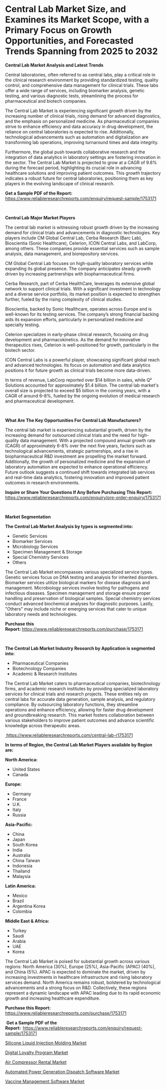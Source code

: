 <p><h1>Central Lab Market Size, and Examines its Market Scope, with a Primary Focus on Growth Opportunities, and Forecasted Trends Spanning from 2025 to 2032</h1></p><p><strong>Central Lab Market Analysis and Latest Trends</strong></p>
<p><p>Central laboratories, often referred to as central labs, play a critical role in the clinical research environment by providing standardized testing, quality control, and comprehensive data management for clinical trials. These labs offer a wide range of services, including biomarker analysis, genetic testing, and various diagnostic tests, streamlining the process for pharmaceutical and biotech companies.</p><p>The Central Lab Market is experiencing significant growth driven by the increasing number of clinical trials, rising demand for advanced diagnostics, and the emphasis on personalized medicine. As pharmaceutical companies strive to enhance efficiency and data accuracy in drug development, the reliance on central laboratories is expected to rise. Additionally, technological advancements such as automation and digitalization are transforming lab operations, improving turnaround times and data integrity.</p><p>Furthermore, the global push towards collaborative research and the integration of data analytics in laboratory settings are fostering innovation in the sector. The Central Lab Market is projected to grow at a CAGR of 9.6% during the forecast period, highlighting its crucial role in advancing healthcare solutions and improving patient outcomes. This growth trajectory indicates a robust future for central laboratories, positioning them as key players in the evolving landscape of clinical research.</p></p>
<p><strong>Get a Sample PDF of the Report:&nbsp;</strong> <a href="https://www.reliableresearchreports.com/enquiry/request-sample/1753171?utm_campaign=83&utm_medium=2&utm_source=Github&utm_content=ia&utm_term=09032025&utm_id=central-lab">https://www.reliableresearchreports.com/enquiry/request-sample/1753171</a></p>
<p>&nbsp;</p>
<p><strong>Central Lab Major Market Players</strong></p>
<p><p>The central lab market is witnessing robust growth driven by the increasing demand for clinical trials and advancements in diagnostic technologies. Key players include CM Global Central Lab, Cerba Research (Barc Lab), Bioscientia (Sonic Healthcare), Celerion, ICON Central Labs, and LabCorp, among others. These companies provide essential services such as sample analysis, data management, and biorepository services.</p><p>CM Global Central Lab focuses on high-quality laboratory services while expanding its global presence. The company anticipates steady growth driven by increasing partnerships with biopharmaceutical firms.</p><p>Cerba Research, part of Cerba HealthCare, leverages its extensive global network to support clinical trials. With a significant investment in technology and a diverse service portfolio, its market position is expected to strengthen further, fueled by the rising complexity of clinical studies.</p><p>Bioscientia, backed by Sonic Healthcare, operates across Europe and is well-known for its testing services. The company’s strong financial backing aids its expansion efforts, particularly in personalized medicine and specialty testing.</p><p>Celerion specializes in early-phase clinical research, focusing on drug development and pharmacokinetics. As the demand for innovative therapeutics rises, Celerion is well-positioned for growth, particularly in the biotech sector.</p><p>ICON Central Labs is a powerful player, showcasing significant global reach and advanced technologies. Its focus on automation and data analytics positions it for future growth as clinical trials become more data-driven.</p><p>In terms of revenue, LabCorp reported over $14 billion in sales, while Q² Solutions accounted for approximately $1.4 billion. The central lab market's overall size is projected to exceed $5 billion in the coming years, with a CAGR of around 6–8%, fueled by the ongoing evolution of medical research and pharmaceutical development.</p></p>
<p>&nbsp;</p>
<p><strong>What Are The Key Opportunities For Central Lab Manufacturers?</strong></p>
<p><p>The central lab market is experiencing substantial growth, driven by the increasing demand for outsourced clinical trials and the need for high-quality data management. With a projected compound annual growth rate (CAGR) of approximately 6-8% over the next five years, factors such as technological advancements, strategic partnerships, and a rise in biopharmaceutical R&D investment are propelling the market forward. Additionally, the growth of personalized medicine and the expansion of laboratory automation are expected to enhance operational efficiency. Future outlook suggests a continued shift towards integrated lab services and real-time data analytics, fostering innovation and improved patient outcomes in research environments.</p></p>
<p><strong>Inquire or Share Your Questions If Any Before Purchasing This Report:</strong> <a href="https://www.reliableresearchreports.com/enquiry/pre-order-enquiry/1753171?utm_campaign=83&utm_medium=2&utm_source=Github&utm_content=ia&utm_term=09032025&utm_id=central-lab">https://www.reliableresearchreports.com/enquiry/pre-order-enquiry/1753171</a></p>
<p>&nbsp;</p>
<p><strong>Market Segmentation</strong></p>
<p><strong>The Central Lab Market Analysis by types is segmented into:</strong></p>
<p><ul><li>Genetic Services</li><li>Biomarker Services</li><li>Microbiology Services</li><li>Specimen Management & Storage</li><li>Special Chemistry Services</li><li>Others</li></ul></p>
<p><p>The Central Lab Market encompasses various specialized service types. Genetic services focus on DNA testing and analysis for inherited disorders. Biomarker services utilize biological markers for disease diagnosis and management. Microbiology services involve testing for pathogens and infectious diseases. Specimen management and storage ensure proper handling and preservation of biological samples. Special chemistry services conduct advanced biochemical analyses for diagnostic purposes. Lastly, "Others" may include niche or emerging services that cater to unique laboratory needs and technologies.</p></p>
<p><strong>Purchase this Report:&nbsp;</strong><a href="https://www.reliableresearchreports.com/purchase/1753171?utm_campaign=83&utm_medium=2&utm_source=Github&utm_content=ia&utm_term=09032025&utm_id=central-lab">https://www.reliableresearchreports.com/purchase/1753171</a></p>
<p>&nbsp;</p>
<p><strong>The Central Lab Market Industry Research by Application is segmented into:</strong></p>
<p><ul><li>Pharmaceutical Companies</li><li>Biotechnology Companies</li><li>Academic & Research Institutes</li></ul></p>
<p><p>The Central Lab Market caters to pharmaceutical companies, biotechnology firms, and academic research institutes by providing specialized laboratory services for clinical trials and research projects. These entities rely on central labs for accurate data generation, sample analysis, and regulatory compliance. By outsourcing laboratory functions, they streamline operations and enhance efficiency, allowing for faster drug development and groundbreaking research. This market fosters collaboration between various stakeholders to improve patient outcomes and advance scientific knowledge across therapeutic areas.</p></p>
<p><a href="https://www.reliableresearchreports.com/central-lab-r1753171?utm_campaign=83&utm_medium=2&utm_source=Github&utm_content=ia&utm_term=09032025&utm_id=central-lab">&nbsp;https://www.reliableresearchreports.com/central-lab-r1753171</a></p>
<p><strong>In terms of Region, the Central Lab Market Players available by Region are:</strong></p>
<p>
    <p> <strong> North America: </strong>
        <ul>
            <li>United States</li>
            <li>Canada</li>
        </ul>
        </p> 
    <p> <strong> Europe: </strong>
        <ul>
            <li>Germany</li>
            <li>France</li>
            <li>U.K.</li>
            <li>Italy</li>
            <li>Russia</li>
        </ul>
        </p> 
    <p> <strong> Asia-Pacific: </strong>
        <ul>
            <li>China</li>
            <li>Japan</li>
            <li>South Korea</li>
            <li>India</li>
            <li>Australia</li>
            <li>China Taiwan</li>
            <li>Indonesia</li>
            <li>Thailand</li>
            <li>Malaysia</li>
        </ul>
        </p> 
    <p> <strong> Latin America: </strong>
        <ul>
            <li>Mexico</li>
            <li>Brazil</li>
            <li>Argentina Korea</li>
            <li>Colombia</li>
        </ul>
        </p> 
    <p> <strong> Middle East & Africa: </strong>
        <ul>
            <li>Turkey</li>
            <li>Saudi</li>
            <li>Arabia</li>
            <li>UAE</li>
            <li>Korea</li>
        </ul>
    </p>
    </p>
<p><p>The Central Lab Market is poised for substantial growth across various regions: North America (30%), Europe (25%), Asia-Pacific (APAC) (40%), and China (5%). APAC is expected to dominate the market, driven by increasing investments in healthcare infrastructure and rising laboratory services demand. North America remains robust, bolstered by technological advancements and a strong focus on R&D. Collectively, these regions represent a dynamic landscape with APAC leading due to its rapid economic growth and increasing healthcare expenditure.</p></p>
<p><strong>Purchase this Report: </strong><a href="https://www.reliableresearchreports.com/purchase/1753171?utm_campaign=83&utm_medium=2&utm_source=Github&utm_content=ia&utm_term=09032025&utm_id=central-lab">https://www.reliableresearchreports.com/purchase/1753171</a></p>
<p>&nbsp;<strong>Get a Sample PDF of the Report:&nbsp;&nbsp;</strong><a href="https://www.reliableresearchreports.com/enquiry/request-sample/1753171?utm_campaign=83&utm_medium=2&utm_source=Github&utm_content=ia&utm_term=09032025&utm_id=central-lab">https://www.reliableresearchreports.com/enquiry/request-sample/1753171</a></p>
<p><strong></strong></p>
<p><p><a href="https://github.com/nontoengolo/Market-Research-Report-List-1/blob/main/silicone-liquid-injection-molding-market.md?utm_campaign=83&utm_medium=2&utm_source=Github&utm_content=ia&utm_term=09032025&utm_id=central-lab">Silicone Liquid Injection Molding Market</a></p><p><a href="https://github.com/pomasifilo/Market-Research-Report-List-1/blob/main/digital-loyalty-program-market.md?utm_campaign=83&utm_medium=2&utm_source=Github&utm_content=ia&utm_term=09032025&utm_id=central-lab">Digital Loyalty Program Market</a></p><p><a href="https://github.com/shefikagbons/Market-Research-Report-List-1/blob/main/air-compressor-rental-market.md?utm_campaign=83&utm_medium=2&utm_source=Github&utm_content=ia&utm_term=09032025&utm_id=central-lab">Air Compressor Rental Market</a></p><p><a href="https://github.com/avikalitesjj/Market-Research-Report-List-1/blob/main/automated-power-generation-dispatch-software-market.md?utm_campaign=83&utm_medium=2&utm_source=Github&utm_content=ia&utm_term=09032025&utm_id=central-lab">Automated Power Generation Dispatch Software Market</a></p><p><a href="https://github.com/signallaikun/Market-Research-Report-List-1/blob/main/vaccine-management-software-market.md?utm_campaign=83&utm_medium=2&utm_source=Github&utm_content=ia&utm_term=09032025&utm_id=central-lab">Vaccine Management Software Market</a></p></p>